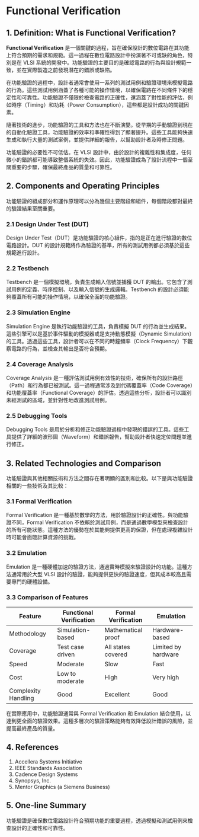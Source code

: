 # Functional Verification

## 1. Definition: What is **Functional Verification**?
**Functional Verification** 是一個關鍵的過程，旨在確保設計的數位電路在其功能上符合預期的需求和規範。這一過程在數位電路設計中扮演著不可或缺的角色，特別是在 VLSI 系統的開發中。功能驗證的主要目的是確認電路的行為與設計規範一致，並在實際製造之前發現潛在的錯誤或缺陷。

在功能驗證的過程中，設計者通常會使用一系列的測試用例和驗證環境來模擬電路的行為。這些測試用例涵蓋了各種可能的操作情境，以確保電路在不同條件下的穩定性和可靠性。功能驗證不僅限於檢查電路的正確性，還涵蓋了對性能的評估，例如時序（Timing）和功耗（Power Consumption），這些都是設計成功的關鍵因素。

隨著技術的進步，功能驗證的工具和方法也在不斷演變。從早期的手動驗證到現在的自動化驗證工具，功能驗證的效率和準確性得到了顯著提升。這些工具能夠快速生成和執行大量的測試案例，並提供詳細的報告，以幫助設計者及時修正問題。

功能驗證的必要性不可低估。在 VLSI 設計中，由於設計的複雜性和集成度，任何微小的錯誤都可能導致整個系統的失效。因此，功能驗證成為了設計流程中一個至關重要的步驟，確保最終產品的質量和可靠性。

## 2. Components and Operating Principles
功能驗證的組成部分和運作原理可以分為幾個主要階段和組件，每個階段都對最終的驗證結果至關重要。

### 2.1 Design Under Test (DUT)
Design Under Test（DUT）是功能驗證的核心組件，指的是正在進行驗證的數位電路設計。DUT 的設計規範將作為驗證的基準，所有的測試用例都必須基於這些規範進行設計。

### 2.2 Testbench
Testbench 是一個模擬環境，負責生成輸入信號並捕獲 DUT 的輸出。它包含了測試用例的定義、時序控制、以及輸入信號的生成邏輯。Testbench 的設計必須能夠覆蓋所有可能的操作情境，以確保全面的功能驗證。

### 2.3 Simulation Engine
Simulation Engine 是執行功能驗證的工具，負責模擬 DUT 的行為並生成結果。這些引擎可以是基於事件驅動的模擬器或是支持動態模擬（Dynamic Simulation）的工具。透過這些工具，設計者可以在不同的時鐘頻率（Clock Frequency）下觀察電路的行為，並檢查其輸出是否符合預期。

### 2.4 Coverage Analysis
Coverage Analysis 是一種評估測試用例有效性的技術，確保所有的設計路徑（Path）和行為都已被測試。這一過程通常涉及到代碼覆蓋率（Code Coverage）和功能覆蓋率（Functional Coverage）的評估。透過這些分析，設計者可以識別未經測試的區域，並針對性地改進測試用例。

### 2.5 Debugging Tools
Debugging Tools 是用於分析和修正功能驗證過程中發現的錯誤的工具。這些工具提供了詳細的波形圖（Waveform）和錯誤報告，幫助設計者快速定位問題並進行修正。

## 3. Related Technologies and Comparison
功能驗證與其他相關技術和方法之間存在著明顯的區別和比較。以下是與功能驗證相關的一些技術及其比較：

### 3.1 Formal Verification
Formal Verification 是一種基於數學的方法，用於驗證設計的正確性。與功能驗證不同，Formal Verification 不依賴於測試用例，而是通過數學模型來檢查設計的所有可能狀態。這種方法的優勢在於其能夠提供更高的保證，但在處理複雜設計時可能會面臨計算資源的挑戰。

### 3.2 Emulation
Emulation 是一種硬體加速的驗證方法，通過實時模擬來驗證設計的功能。這種方法通常用於大型 VLSI 設計的驗證，能夠提供更快的驗證速度，但其成本較高且需要專門的硬體設備。

### 3.3 Comparison of Features
| Feature                | Functional Verification | Formal Verification | Emulation             |
|------------------------|------------------------|---------------------|-----------------------|
| Methodology             | Simulation-based       | Mathematical proof   | Hardware-based         |
| Coverage                | Test case driven       | All states covered   | Limited by hardware    |
| Speed                   | Moderate               | Slow                 | Fast                  |
| Cost                    | Low to moderate        | High                 | Very high              |
| Complexity Handling     | Good                   | Excellent            | Good                   |

在實際應用中，功能驗證通常與 Formal Verification 和 Emulation 結合使用，以達到更全面的驗證效果。這種多層次的驗證策略能夠有效降低設計錯誤的風險，並提高最終產品的質量。

## 4. References
1. Accellera Systems Initiative
2. IEEE Standards Association
3. Cadence Design Systems
4. Synopsys, Inc.
5. Mentor Graphics (a Siemens Business)

## 5. One-line Summary
功能驗證是確保數位電路設計符合預期功能的重要過程，透過模擬和測試用例來檢查設計的正確性和可靠性。
